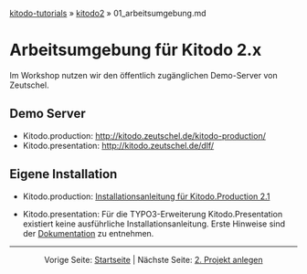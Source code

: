 [kitodo-tutorials](../README.md) » [kitodo2](README.md) » 01_arbeitsumgebung.md

# Arbeitsumgebung für Kitodo 2.x

Im Workshop nutzen wir den öffentlich zugänglichen Demo-Server von Zeutschel.

## Demo Server

* Kitodo.production: http://kitodo.zeutschel.de/kitodo-production/
* Kitodo.presentation: http://kitodo.zeutschel.de/dlf/

## Eigene Installation

* Kitodo.production: [Installationsanleitung für Kitodo.Production 2.1](https://github.com/kitodo/kitodo-production/wiki/Installationsanleitung-f%C3%BCr-Kitodo.Production-2.1)


* Kitodo.presentation: Für die TYPO3-Erweiterung Kitodo.Presentation existiert keine ausführliche Installationsanleitung. Erste Hinweise sind der [Dokumentation](https://github.com/kitodo/kitodo-presentation/blob/master/Documentation/Introduction/Index.rst) zu entnehmen.


------

<p align="center">Vorige Seite: <a href="README.md">Startseite</a> | Nächste Seite: <a href="02_projekt-anlegen.md">2. Projekt anlegen</a></p>